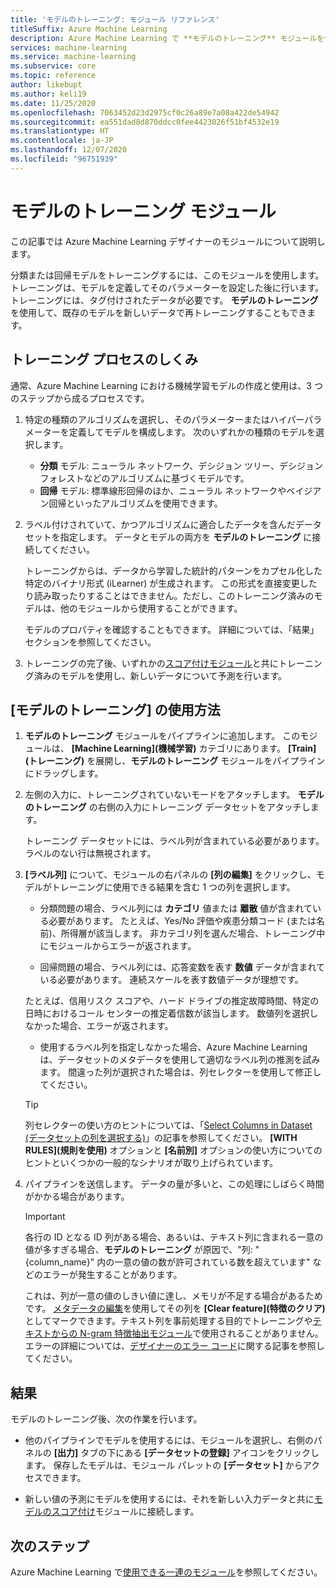 ```yaml
---
title: 'モデルのトレーニング: モジュール リファレンス'
titleSuffix: Azure Machine Learning
description: Azure Machine Learning で **モデルのトレーニング** モジュールを使用して、分類または回帰モデルをトレーニングする方法について説明します。
services: machine-learning
ms.service: machine-learning
ms.subservice: core
ms.topic: reference
author: likebupt
ms.author: keli19
ms.date: 11/25/2020
ms.openlocfilehash: 7063452d23d2975cf0c26a89e7a08a422de54942
ms.sourcegitcommit: ea551dad8d870ddcc0fee4423026f51bf4532e19
ms.translationtype: HT
ms.contentlocale: ja-JP
ms.lasthandoff: 12/07/2020
ms.locfileid: "96751939"
---
```

# <a name="train-model-module"></a>モデルのトレーニング モジュール

この記事では Azure Machine Learning デザイナーのモジュールについて説明します。

分類または回帰モデルをトレーニングするには、このモジュールを使用します。 トレーニングは、モデルを定義してそのパラメーターを設定した後に行います。トレーニングには、タグ付けされたデータが必要です。 **モデルのトレーニング** を使用して、既存のモデルを新しいデータで再トレーニングすることもできます。 

## <a name="how-the-training-process-works"></a>トレーニング プロセスのしくみ

通常、Azure Machine Learning における機械学習モデルの作成と使用は、3 つのステップから成るプロセスです。 

1. 特定の種類のアルゴリズムを選択し、そのパラメーターまたはハイパーパラメーターを定義してモデルを構成します。 次のいずれかの種類のモデルを選択します。 

    + **分類** モデル: ニューラル ネットワーク、デシジョン ツリー、デシジョン フォレストなどのアルゴリズムに基づくモデルです。
    + **回帰** モデル: 標準線形回帰のほか、ニューラル ネットワークやベイジアン回帰といったアルゴリズムを使用できます。  

2. ラベル付けされていて、かつアルゴリズムに適合したデータを含んだデータセットを指定します。 データとモデルの両方を **モデルのトレーニング** に接続してください。

    トレーニングからは、データから学習した統計的パターンをカプセル化した特定のバイナリ形式 (iLearner) が生成されます。 この形式を直接変更したり読み取ったりすることはできません。ただし、このトレーニング済みのモデルは、他のモジュールから使用することができます。 
    
    モデルのプロパティを確認することもできます。 詳細については、「結果」セクションを参照してください。

3. トレーニングの完了後、いずれかの[スコア付けモジュール](./score-model.md)と共にトレーニング済みのモデルを使用し、新しいデータについて予測を行います。

## <a name="how-to-use-train-model"></a>[モデルのトレーニング] の使用方法 
    
1. **モデルのトレーニング** モジュールをパイプラインに追加します。  このモジュールは、 **[Machine Learning]\(機械学習\)** カテゴリにあります。 **[Train]\(トレーニング\)** を展開し、**モデルのトレーニング** モジュールをパイプラインにドラッグします。
  
1.  左側の入力に、トレーニングされていないモードをアタッチします。 **モデルのトレーニング** の右側の入力にトレーニング データセットをアタッチします。

    トレーニング データセットには、ラベル列が含まれている必要があります。 ラベルのない行は無視されます。
  
1.  **[ラベル列]** について、モジュールの右パネルの **[列の編集]** をクリックし、モデルがトレーニングに使用できる結果を含む 1 つの列を選択します。
  
    - 分類問題の場合、ラベル列には **カテゴリ** 値または **離散** 値が含まれている必要があります。 たとえば、Yes/No 評価や疾患分類コード (または名前)、所得層が該当します。  非カテゴリ列を選んだ場合、トレーニング中にモジュールからエラーが返されます。
  
    -   回帰問題の場合、ラベル列には、応答変数を表す **数値** データが含まれている必要があります。 連続スケールを表す数値データが理想です。 
    
    たとえば、信用リスク スコアや、ハード ドライブの推定故障時間、特定の日時におけるコール センターの推定着信数が該当します。  数値列を選択しなかった場合、エラーが返されます。
  
    -   使用するラベル列を指定しなかった場合、Azure Machine Learning は、データセットのメタデータを使用して適切なラベル列の推測を試みます。 間違った列が選択された場合は、列セレクターを使用して修正してください。
  
    > [!TIP] 
    > 列セレクターの使い方のヒントについては、「[Select Columns in Dataset (データセットの列を選択する)](./select-columns-in-dataset.md)」の記事を参照してください。 **[WITH RULES]\(規則を使用\)** オプションと **[名前別]** オプションの使い方についてのヒントといくつかの一般的なシナリオが取り上げられています。
  
1.  パイプラインを送信します。 データの量が多いと、この処理にしばらく時間がかかる場合があります。

    > [!IMPORTANT] 
    > 各行の ID となる ID 列がある場合、あるいは、テキスト列に含まれる一意の値が多すぎる場合、**モデルのトレーニング** が原因で、"列: "{column_name}" 内の一意の値の数が許可されている数を超えています" などのエラーが発生することがあります。
    >
    > これは、列が一意の値のしきい値に達し、メモリが不足する場合があるためです。 [メタデータの編集](edit-metadata.md)を使用してその列を **[Clear feature]\(特徴のクリア\)** としてマークできます。テキスト列を事前処理する目的でトレーニングや[テキストからの N-gram 特徴抽出モジュール](extract-n-gram-features-from-text.md)で使用されることがありません。 エラーの詳細については、[デザイナーのエラー コード](././designer-error-codes.md)に関する記事を参照してください。

## <a name="results"></a>結果

モデルのトレーニング後、次の作業を行います。


+ 他のパイプラインでモデルを使用するには、モジュールを選択し、右側のパネルの **[出力]** タブの下にある **[データセットの登録]** アイコンをクリックします。 保存したモデルは、モジュール パレットの **[データセット]** からアクセスできます。

+ 新しい値の予測にモデルを使用するには、それを新しい入力データと共に[モデルのスコア付け](./score-model.md)モジュールに接続します。


## <a name="next-steps"></a>次のステップ

Azure Machine Learning で[使用できる一連のモジュール](module-reference.md)を参照してください。 